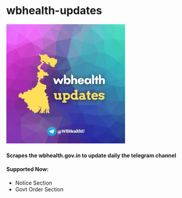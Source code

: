 #  wbhealth-updates

![logo](https://github.com/eedeidk/wbhealth-updates/blob/887f0c62b68bf4ede4819a19cb3a80c7bdb1fcc7/thumb.jpg)

#### Scrapes the wbhealth.gov.in to update daily the telegram channel

#### Supported Now:

- Notice Section
- Govt Order Section
